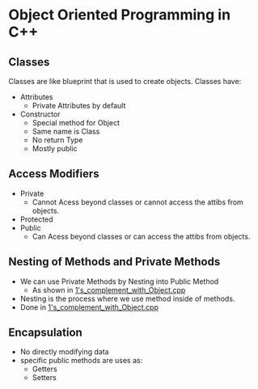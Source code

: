 
# Object Oriented Programming in C++
## Classes
Classes are like blueprint that is used to create objects.
Classes have:
- Attributes
    - Private Attributes by default
- Constructor
    - Special method for Object
    - Same name is Class
    - No return Type
    - Mostly public
## Access Modifiers
- Private
    - Cannot Acess beyond classes or cannot access the attibs from objects.
- Protected
- Public
    - Can Acess beyond classes or can access the attibs from objects.
## Nesting of Methods and Private Methods
- We can use Private Methods by Nesting into Public Method
    - As shown in [1's_complement_with_Object.cpp](https://github.com/sushantbramhacharya/Learning_CPP/blob/main/Object_Orientation/1's_complement_with_Object.cpp)
- Nesting is the process where we use method inside of methods.
- Done in [1's_complement_with_Object.cpp](https://github.com/sushantbramhacharya/Learning_CPP/blob/main/Object_Orientation/1's_complement_with_Object.cpp)
## Encapsulation
- No directly modifying data
- specific public methods are uses as:
    - Getters
    - Setters